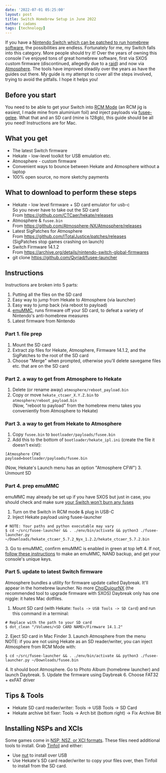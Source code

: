 ```yaml
---
date: '2022-07-01 05:25:00'
layout: post
title: Switch Homebrew Setup in June 2022
author: cadams
tags: [technology]
---
```

If you have a [Nintendo Switch which can be patched to run homebrew software](https://nh-server.github.io/switch-guide/user_guide/getting_started/), the possibilities are endless. Fortunately for me, my Switch falls into this category. More people should try it!
Over the years of owning this console I've enjoyed tons of great homebrew software, first via SXOS custom firmware (discontinued, allegedly due to a [raid](https://www.reddit.com/r/SwitchPirates/comments/j6h1ak/so_now_that_the_tx_team_were_arrested_is_sxos_dead/)) and now via [Atmosphere](https://github.com/Atmosphere-NX/Atmosphere).
The tools have improved steadily over the years as have the guides out there. My guide is my attempt to cover all the steps involved, trying to avoid the pitfalls. I hope it helps you!
## Before you start
You need to be able to get your Switch into [RCM Mode](https://nh-server.github.io/switch-guide/user_guide/emummc/entering_rcm/) (an RCM jig is easiest, I made mine from aluminium foil) and inject payloads via [fusee-gelee](https://github.com/Qyriad/fusee-launcher).
What that and an SD card (mine is 128gb), this guide should be all you need!
Instructions are for Mac.
## What you get
  * The latest Switch firmware
  * Hekate - low-level toolkit for USB emulation etc.
  * Atmosphere - custom firmware
  * Convenient ways to bounce between Hekate and Atmosphere without a laptop
  * 100% open source, no more sketchy payments


## What to download to perform these steps
  * Hekate - low level firmware + SD card emulator for usb-c  
So you never have to take out the SD card  
From <https://github.com/CTCaer/hekate/releases>
  * Atmosphere & `fusee.bin`  
From <https://github.com/Atmosphere-NX/Atmosphere/releases>
  * Latest SigPatches for Atmosphere  
From <https://github.com/ITotalJustice/patches/releases>  
(SigPatches stop games crashing on launch)
  * Switch Firmware 14.1.2  
From <https://archive.org/details/nintendo-switch-global-firmwares>
  * git clone <https://github.com/Qyriad/fusee-launcher>


## Instructions
Instructions are broken into 5 parts:
  1. Putting all the files on the SD card
  2. Easy way to jump from Hekate to Atmosphere (via launcher)
  3. Easy way to jump back (via reboot to payload)
  4. [emuMMC](https://nh-server.github.io/switch-guide/user_guide/rcm/), runs firmware off your SD card, to defeat a variety of Nintendo's anti-homebrew measures
  5. Latest firmware from Nintendo


### Part 1. file prep
  1. Mount the SD card
  2. Extract zip files for Hekate, Atmosphere, Firmware 14.1.2, and the SigPatches to the root of the SD card
  3. Choose "Merge" when prompted, otherwise you'll delete savegame files etc. that are on the SD card


### Part 2. a way to get from Atmosphere to Hekate
  1. Delete (or rename away) `atmosphere/reboot_payload.bin`
  2. Copy or move `hekate_ctcaer_X.Y.Z.bin` to `atmosphere/reboot_payload.bin`  
(Now, "reboot to payload" from the homebrew menu takes you conveniently from Atmosphere to Hekate)


### Part 3. a way to get from Hekate to Atmosphere
  1. Copy `fusee.bin` to `bootloader/payloads/fusee.bin`
  2. Add this to the bottom of `bootloader/hekate_ipl.ini` (create the file it doesn't exist):


    
    [Atmosphere CFW]
    payload=bootloader/payloads/fusee.bin
    
(Now, Hekate's Launch menu has an option "Atmosphere CFW")
3\. Unmount SD
### Part 4. prep emuMMC
emuMMC may already be set up if you have SXOS but just in case, you should check and make sure [your Switch won't burn any fuses](https://www.reddit.com/r/SwitchPirates/comments/cgtuc3/autorcm_and_emummc/)
  1. Turn on the Switch in RCM mode & plug in USB-C
  2. Inject Hekate payload using fusee-launcher


    
    # NOTE: Your paths and python executable may vary
    $ cd ~/src/fusee-launcher && . ./env/bin/activate && python3 ./fusee-launcher.py ~/Downloads/hekate_ctcaer_5.7.2_Nyx_1.2.2/hekate_ctcaer_5.7.2.bin
3\. Go to emuMMC, confirm emuMMC is enabled in green at top left
4\. If not, [follow these instructions](https://nh-server.github.io/switch-guide/user_guide/emummc/making_emummc/) to make an emuMMC, NAND backup, and get your console's unique keys.
### Part 5. update to latest Switch firmware
Atmosphere bundles a utility for firmware update called Daybreak. It'll appear in the homebrew launcher. No more [ChoiDujourNX](https://www.cfwaifu.com/choidujournx/) (the recommended tool to upgrade firmware with SXOS)
Daybreak only has one niggle: it hates Mac dotfiles.
  1. Mount SD card (with Hekate: `Tools -> USB Tools -> SD Card`) and run this command in a terminal:


    
    # Replace with the path to your SD card
    $ dot_clean "/Volumes/<SD CARD NAME>/Firmware 14.1.2"
    
2\. Eject SD card in Mac Finder
3\. Launch Atmosphere from the menu  
NOTE: if you are not using Hekate as an SD reader/writer, you can inject Atmosphere from RCM Mode with:
    
    $ cd ~/src/fusee-launcher && . ./env/bin/activate && python3 ./fusee-launcher.py ~/Downloads/fusee.bin
    
4\. It should boot Atmosphere. Go to Photo Album (homebrew launcher) and launch Daybreak.
5\. Update the firmware using Daybreak
6\. Choose FAT32 + exFAT driver
## Tips & Tools
  * Hekate SD card reader/writer: Tools -> USB Tools -> SD Card
  * Hekate archive bit fixer: Tools -> Arch bit (bottom right) -> Fix Archive Bit


## Installing NSPs and XCIs
Some games come in [NSP, NSZ, or XCI formats](https://www.reddit.com/r/NewYuzuPiracy/comments/puuc9p/whats_the_difference_betwen_nsz_nsp_and_xci/). These files need additional tools to install. Grab [Tinfoil](https://tinfoil.io/Download) and either:
  * Use [nut](https://github.com/blawar/nut) to install over USB
  * Use Hekate's SD card reader/writer to copy your files over, then Tinfoil to install from the SD card.


